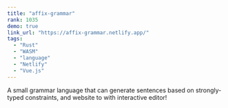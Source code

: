 ```yaml
---
title: "affix-grammar"
rank: 1035
demo: true
link_url: "https://affix-grammar.netlify.app/"
tags:
  - "Rust"
  - "WASM"
  - "language"
  - "Netlify"
  - "Vue.js"
---
```

A small grammar language that can generate sentences based on strongly-typed constraints, and website to with interactive editor!
